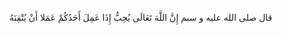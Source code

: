 قال صلى الله عليه و سبم إِنَّ اللَّهَ تَعَالَى يُحِبُّ إِذَا عَمِلَ أَحَدُكُمْ عَمَلا أَنْ يُتْقِنَهُ 
